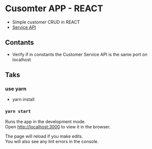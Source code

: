 # Cusomter APP - REACT

- Simple customer CRUD in REACT
- [Service API](https://github.com/lksalbq/customers-api/)

## Contants

- Verify if in constants the Customer Service API is the same port on localhost

## Taks

### use yarn

- yarn install

### `yarn start`

Runs the app in the development mode.<br>
Open [http://localhost:3000](http://localhost:3000) to view it in the browser.

The page will reload if you make edits.<br>
You will also see any lint errors in the console.
